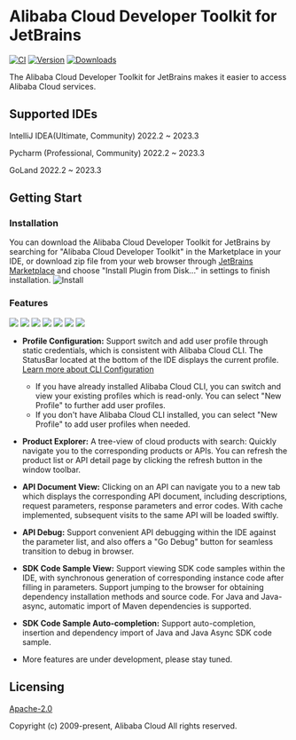 # Alibaba Cloud Developer Toolkit for JetBrains

[![CI](https://github.com/aliyun/alibabacloud-api-jetbrains-toolkit/actions/workflows/ci.yml/badge.svg)](https://github.com/aliyun/alibabacloud-api-jetbrains-toolkit/actions/workflows/ci.yml)
[![Version](https://img.shields.io/jetbrains/plugin/v/23361-alibaba-cloud-developer-toolkit.svg)](https://plugins.jetbrains.com/plugin/23361-alibaba-cloud-developer-toolkit)
[![Downloads](https://img.shields.io/jetbrains/plugin/d/23361-alibaba-cloud-developer-toolkit.svg)](https://plugins.jetbrains.com/plugin/23361-alibaba-cloud-developer-toolkit)

The Alibaba Cloud Developer Toolkit for JetBrains makes it easier to access Alibaba Cloud services.

## Supported IDEs
IntelliJ IDEA(Ultimate, Community) 2022.2 ~ 2023.3

Pycharm (Professional, Community) 2022.2 ~ 2023.3

GoLand 2022.2 ~ 2023.3

## Getting Start

### Installation
You can download the Alibaba Cloud Developer Toolkit for JetBrains by searching for "Alibaba Cloud Developer Toolkit" in
the Marketplace in your IDE, or download zip file from your web browser through [JetBrains Marketplace](https://plugins.jetbrains.com/plugin/23361-alibaba-cloud-developer-toolkit) and choose "Install Plugin from Disk..." in
settings to finish installation.
![Install](https://aliyunsdk-pages.alicdn.com/plugin_demo/idea/pics/install.png)

### Features

<div style="overflow-x: scroll; white-space: nowrap;">
    <img src="https://aliyunsdk-pages.alicdn.com/plugin_demo/idea/pics/add-profile.png" style="display: inline-block;">
    <img src="https://aliyunsdk-pages.alicdn.com/plugin_demo/idea/pics/view-profile.png" style="display: inline-block;">
    <img src="https://aliyunsdk-pages.alicdn.com/plugin_demo/idea/pics/explorer.png" style="display: inline-block;">
    <img src="https://aliyunsdk-pages.alicdn.com/plugin_demo/idea/pics/api-debug1.png" style="display: inline-block;">
    <img src="https://aliyunsdk-pages.alicdn.com/plugin_demo/idea/pics/api-debug2.png" style="display: inline-block;">
    <img src="https://aliyunsdk-pages.alicdn.com/plugin_demo/idea/pics/sdkSample.png" style="display: inline-block;">
    <img src="https://aliyunsdk-pages.alicdn.com/plugin_demo/idea/pics/auto-import.png" style="display: inline-block;">
</div>

* **Profile Configuration:** Support switch and add user profile through static credentials, which is consistent with Alibaba
  Cloud CLI. The StatusBar located at the bottom of the IDE displays the current profile. [Learn more about CLI Configuration](https://help.aliyun.com/document_detail/123181.html?spm=a2c4g.121544.0.0.2d7e76e3XWMs4u)
    * If you have already installed Alibaba Cloud CLI, you can switch and view your existing profiles which is read-only. 
    You can select "New Profile" to further add user profiles.
    * If you don't have Alibaba Cloud CLI installed, you can select "New Profile" to add user profiles when needed.


* **Product Explorer:** A tree-view of cloud products with search: Quickly navigate you to the corresponding products or APIs.
  You can refresh the product list or API detail page by clicking the refresh button in the window toolbar.


* **API Document View:** Clicking on an API can navigate you to a new tab which displays the corresponding API document,
  including descriptions, request parameters, response parameters and error codes. With cache implemented, subsequent
  visits to the same API will be loaded swiftly.


* **API Debug:** Support convenient API debugging within the IDE against the parameter list, and also offers a
  "Go Debug" button for seamless transition to debug in browser.


* **SDK Code Sample View:** Support viewing SDK code samples within the IDE, with synchronous generation of corresponding 
instance code after filling in parameters. Support jumping to the browser for obtaining dependency installation methods
and source code. For Java and Java-async, automatic import of Maven dependencies is supported.


* **SDK Code Sample Auto-completion:** Support auto-completion, insertion and dependency import of Java and Java Async SDK code sample.


* More features are under development, please stay tuned.


## Licensing

[Apache-2.0](http://www.apache.org/licenses/LICENSE-2.0)

Copyright (c) 2009-present, Alibaba Cloud All rights reserved.